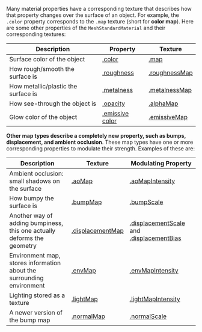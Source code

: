 Many material properties have a corresponding texture that describes how that property changes over the surface of an object. For example, the `.color` property corresponds to the `.map` texture (short for **color map**). Here are some other properties of the `MeshStandardMaterial` and their corresponding textures:

Description | Property | Texture
---------|---------|----------
Surface color of the object | [.color](https://threejs.org/docs/#api/en/materials/MeshStandardMaterial.color) | [.map](https://threejs.org/docs/#api/en/materials/MeshStandardMaterial.map)
How rough/smooth the surface is | [.roughness](https://threejs.org/docs/#api/en/materials/MeshStandardMaterial.roughness) | [.roughnessMap](https://threejs.org/docs/#api/en/materials/MeshStandardMaterial.roughnessMap)
How metallic/plastic the surface is | [.metalness](https://threejs.org/docs/#api/en/materials/MeshStandardMaterial.metalness) | [.metalnessMap](https://threejs.org/docs/#api/en/materials/MeshStandardMaterial.metalnessMap)
How see-through the object is | [.opacity](https://threejs.org/docs/#api/en/materials/Material.opacity) | [.alphaMap](https://threejs.org/docs/#api/en/materials/MeshStandardMaterial.alphaMap)
Glow color of the object | [.emissive color](https://threejs.org/docs/#api/en/materials/MeshStandardMaterial.emissive) | [.emissiveMap](https://threejs.org/docs/#api/en/materials/MeshStandardMaterial.emissiveMap)

**Other map types describe a completely new property, such as bumps, displacement, and ambient occlusion**. These map types have one or more corresponding properties to modulate their strength. Examples of these are:

Description | Texture | Modulating Property
---------|---------|----------
Ambient occlusion: small shadows on the surface | [.aoMap](https://threejs.org/docs/#api/en/materials/MeshStandardMaterial.aoMap) | [.aoMapIntensity](https://threejs.org/docs/#api/en/materials/MeshStandardMaterial.aoMapIntensity)
How bumpy the surface is | [.bumpMap](https://threejs.org/docs/#api/en/materials/MeshStandardMaterial.bumpMap) | [.bumpScale](https://threejs.org/docs/#api/en/materials/MeshStandardMaterial.bumpScale)
Another way of adding bumpiness, this one actually deforms the geometry | [.displacementMap](https://threejs.org/docs/#api/en/materials/MeshStandardMaterial.displacementMap) | [.displacementScale](https://threejs.org/docs/#api/en/materials/MeshStandardMaterial.displacementScale) and [.displacementBias](https://threejs.org/docs/#api/en/materials/MeshStandardMaterial.displacementBias)
Environment map, stores information about the surrounding environment | [.envMap](https://threejs.org/docs/#api/en/materials/MeshStandardMaterial.envMap) | [.envMapIntensity](https://threejs.org/docs/#api/en/materials/MeshStandardMaterial.envMapIntensity)
Lighting stored as a texture | [.lightMap](https://threejs.org/docs/#api/en/materials/MeshStandardMaterial.lightMap) | [.lightMapIntensity](https://threejs.org/docs/#api/en/materials/MeshStandardMaterial.lightMapIntensity)
A newer version of the bump map | [.normalMap](https://threejs.org/docs/#api/en/materials/MeshStandardMaterial.normalMap) | [.normalScale](https://threejs.org/docs/#api/en/materials/MeshStandardMaterial.normalScale)